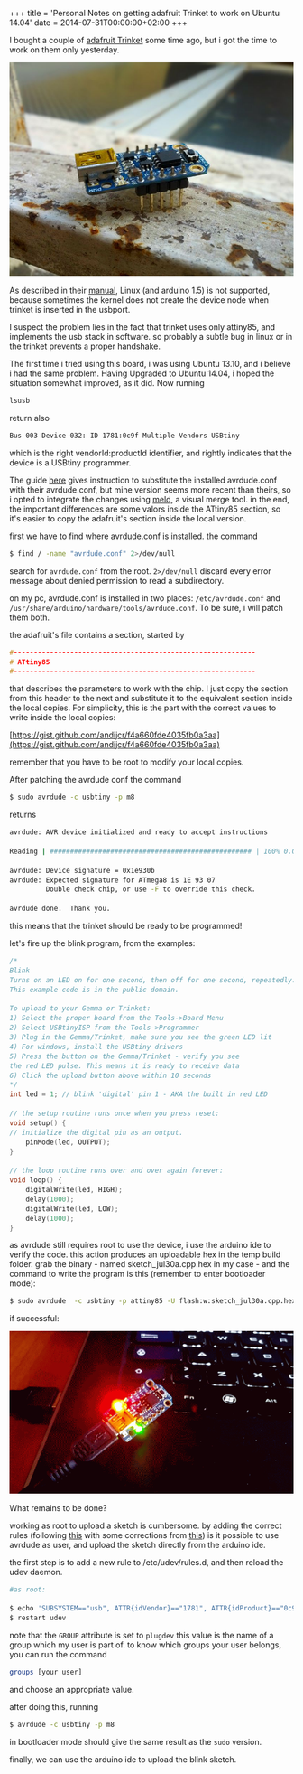 +++
title = 'Personal Notes on getting adafruit Trinket to work on Ubuntu 14.04'
date = 2014-07-31T00:00:00+02:00
+++

I bought a couple of [adafruit Trinket](https://learn.adafruit.com/introducing-trinket/introduction) some time ago, but i got the time to work on them only yesterday.

![trinket](data/trinket.jpg)

As described in their [manual](https://learn.adafruit.com/introducing-trinket/introduction), Linux (and arduino 1.5) is not supported, because sometimes the kernel does not create the device node when trinket is inserted in the usbport.

I suspect the problem lies in the fact that trinket uses only attiny85, and implements the usb stack in software. so probably a subtle bug in linux or in the trinket prevents a proper handshake. 

The first time i tried using this board, i was using Ubuntu 13.10, and i believe i had the same problem. Having Upgraded to Ubuntu 14.04, i hoped the situation somewhat improved, as it did.
Now running

```bash
lsusb
```

return also

```bash
Bus 003 Device 032: ID 1781:0c9f Multiple Vendors USBtiny
```

which is the right vendorId:productId identifier, and rightly indicates that the device is a USBtiny programmer. 

The guide [here](https://learn.adafruit.com/introducing-trinket/setting-up-with-arduino-ide) gives instruction to substitute the installed avrdude.conf with their avrdude.conf, but mine version seems more recent than theirs, so i opted to integrate the changes using [meld](http://meldmerge.org/), a visual merge tool. in the end, the important differences are some valors inside the ATtiny85 section, so it's easier to copy the adafruit's section inside the local version.

first we have to find where avrdude.conf is installed.
the command

```bash
$ find / -name "avrdude.conf" 2>/dev/null
```

search for `avrdude.conf` from the root. `2>/dev/null` discard every error message about denied permission to read a subdirectory. 

on my pc, avrdude.conf is installed in two places: `/etc/avrdude.conf` and `/usr/share/arduino/hardware/tools/avrdude.conf`. To be sure, i will patch them both.

the adafruit's file contains a section, started by 

```c
#------------------------------------------------------------
# ATtiny85
#------------------------------------------------------------
```

that describes the parameters to work with the chip. I just copy the section from this header to the next and substitute it to the equivalent section inside the local copies. For simplicity, this is the part with the correct values to write inside the local copies:

[https://gist.github.com/andijcr/f4a660fde4035fb0a3aa](https://gist.github.com/andijcr/f4a660fde4035fb0a3aa)

remember that you have to be root to modify your local copies.

After patching the avrdude conf the command 

```bash
$ sudo avrdude -c usbtiny -p m8
```

returns

```bash
avrdude: AVR device initialized and ready to accept instructions

Reading | ################################################## | 100% 0.00s

avrdude: Device signature = 0x1e930b
avrdude: Expected signature for ATmega8 is 1E 93 07
		 Double check chip, or use -F to override this check.

avrdude done.  Thank you.
```

this means that the trinket should be ready to be programmed!

let's fire up the blink program, from the examples:

```c++
/*
Blink
Turns on an LED on for one second, then off for one second, repeatedly.
This example code is in the public domain.
 
To upload to your Gemma or Trinket:
1) Select the proper board from the Tools->Board Menu
2) Select USBtinyISP from the Tools->Programmer
3) Plug in the Gemma/Trinket, make sure you see the green LED lit
4) For windows, install the USBtiny drivers
5) Press the button on the Gemma/Trinket - verify you see
the red LED pulse. This means it is ready to receive data
6) Click the upload button above within 10 seconds
*/
int led = 1; // blink 'digital' pin 1 - AKA the built in red LED

// the setup routine runs once when you press reset:
void setup() {
// initialize the digital pin as an output.
	pinMode(led, OUTPUT);
}

// the loop routine runs over and over again forever:
void loop() {
	digitalWrite(led, HIGH);
	delay(1000);
	digitalWrite(led, LOW);
	delay(1000);
}
```

as avrdude still requires root to use the device, i use the arduino ide to verify the code. this action produces an uploadable hex in the temp build folder. grab the binary - named sketch_jul30a.cpp.hex in my case - and the command to write the program is this (remember to enter bootloader mode): 

```bash
$ sudo avrdude  -c usbtiny -p attiny85 -U flash:w:sketch_jul30a.cpp.hex
```

if successful:

![yay](data/blink.gif)

What remains to be done?

working as root to upload a sketch is cumbersome. by adding the correct rules (following [this](http://mightyohm.com/blog/2010/03/run-avrdude-without-root-privs-in-ubuntu/) with some corrections from [this](http://forums.linuxmint.com/viewtopic.php?f=58&t=116115)) is it possible to use avrdude as user, and upload the sketch directly from the arduino ide.

the first step is to add a new rule to /etc/udev/rules.d, and then reload the udev daemon.

```bash
#as root:

$ echo 'SUBSYSTEM=="usb", ATTR{idVendor}=="1781", ATTR{idProduct}=="0c9f", MODE="0666", GROUP="plugdev"' > /etc/udev/rules.d/99-trinket.rules
$ restart udev

```

note that the `GROUP` attribute is set to `plugdev`
this value is the name of a group which my user is part of. to know which groups your user belongs, you can run the command

```bash
groups [your user]
```

and choose an appropriate value.

after doing this, running

```bash
$ avrdude -c usbtiny -p m8
```

in bootloader mode should give the same result as the `sudo` version. 

finally, we can use the arduino ide to upload the blink sketch.
